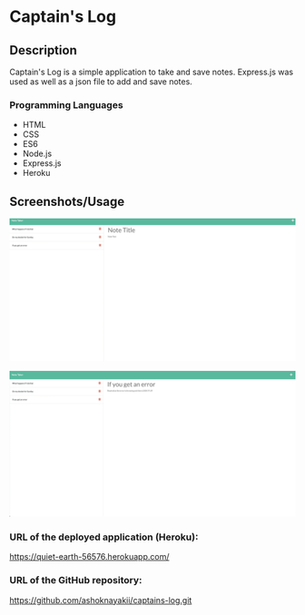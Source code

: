 # Captain's Log

## Description
Captain's Log is a simple application to take and save notes.  Express.js was used as well as a json file to add and save notes.  

### Programming Languages

* HTML
* CSS
* ES6
* Node.js
* Express.js
* Heroku

## Screenshots/Usage

![Screenshot](/public/assets/images/captainslog1.png)

![Screenshot](/public/assets/images/captainslog2.png)


### URL of the deployed application (Heroku):
<https://quiet-earth-56576.herokuapp.com/>


### URL of the GitHub repository:
<https://github.com/ashoknayakii/captains-log.git>